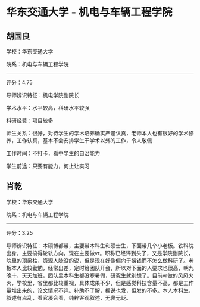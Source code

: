 # 华东交通大学 - 机电与车辆工程学院

## 胡国良

学校：华东交通大学

院系：机电与车辆工程学院

* * *

评分：4.75

导师辨识特征：机电学院副院长

学术水平：水平较高，科研水平较强

科研经费：项目较多

师生关系：很好，对待学生的学术培养确实严谨认真，老师本人也有很好的学术修养，工作认真，基本不会安排学生干学术以外的工作，令人敬佩

工作时间：不打卡，看中学生的自治能力

学生前途：只要有能力，何止让实习

## 肖乾

学校：华东交通大学

院系：机电与车辆工程学院

* * *

评分：3.25

导师辨识特征：本硕博都带，主要带本科生和硕士生，下面带几个小老板。铁科院出身，主要搞得轮轨方向，现在主要做vr。职称已经评到头了，又是学院副院长，院里的顶梁柱，资源人脉没的说，但是现在好像偏向于捞钱而不怎么做科研了。老板本人比较勤勉，经常出差，定时给团队开会，所以对下面的人要求也很高，朝九晚十，天天加班，团队里本科生都没寒暑假，研究生就别想了。目前vr做的风风火火，学校里，省里都比较重视，具体成果不少，但是感觉科技含量不高，都是工作量堆出来的，论文情况不详。补助不了解，据说也发，但发的不多。本人本科生，叙述有点乱，看官凑合看，纯粹客观叙述，无褒无贬。